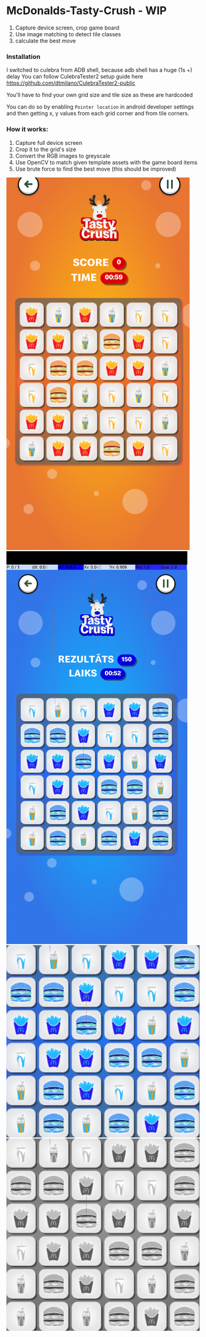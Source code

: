 ﻿# McDonalds-Tasty-Crush - WIP


1. Capture device screen, crop game board
2. Use image matching to detect tile classes
3. calculate the best move

### Installation

I switched to culebra from ADB shell, because adb shell has a huge (1s +) delay
You can follow CulebraTester2 setup guide here https://github.com/dtmilano/CulebraTester2-public

You'll have to find your own grid size and tile size as these are hardcoded

You can do so by enabling `Pointer location` in android developer settings and then getting x, y values from each grid corner and from tile corners. 

### How it works:

1. Capture full device screen 
2. Crop it to the grid's size
3. Convert the RGB images to greyscale
4. Use OpenCV to match given template assets with the game board items
5. Use brute force to find the best move (this should be improved)

![game](game.png) ![screenshot](screenshot.png) ![screenshot_grid](screenshot_grid.png) ![screenshot_gray](screenshot_gray.png)